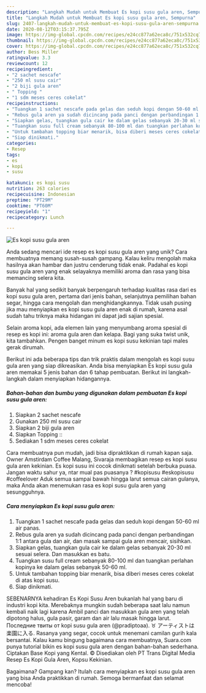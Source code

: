```yaml
---
description: "Langkah Mudah untuk Membuat Es kopi susu gula aren, Sempurna"
title: "Langkah Mudah untuk Membuat Es kopi susu gula aren, Sempurna"
slug: 2407-langkah-mudah-untuk-membuat-es-kopi-susu-gula-aren-sempurna
date: 2020-08-12T03:15:37.795Z
image: https://img-global.cpcdn.com/recipes/e24cc877a62eca8c/751x532cq70/es-kopi-susu-gula-aren-foto-resep-utama.jpg
thumbnail: https://img-global.cpcdn.com/recipes/e24cc877a62eca8c/751x532cq70/es-kopi-susu-gula-aren-foto-resep-utama.jpg
cover: https://img-global.cpcdn.com/recipes/e24cc877a62eca8c/751x532cq70/es-kopi-susu-gula-aren-foto-resep-utama.jpg
author: Bess Miller
ratingvalue: 3.3
reviewcount: 12
recipeingredient:
- "2 sachet nescafe"
- "250 ml susu cair"
- "2 biji gula aren"
- " Topping "
- "1 sdm meses ceres cokelat"
recipeinstructions:
- "Tuangkan 1 sachet nescafe pada gelas dan seduh kopi dengan 50-60 ml air panas."
- "Rebus gula aren ya sudah dicincang pada panci dengan perbandingan 1:1 antara gula dan air, dan masak sampai gula aren mencair, sisihkan."
- "Siapkan gelas, tuangkan gula cair ke dalam gelas sebanyak 20-30 ml sesuai selera. Dan masukkan es batu."
- "Tuangkan susu full cream sebanyak 80-100 ml dan tuangkan perlahan kopinya ke dalam gelas sebanyak 50-60 ml."
- "Untuk tambahan topping biar menarik, bisa diberi meses ceres cokelat di atas kopi susu."
- "Siap dinikmati."
categories:
- Resep
tags:
- es
- kopi
- susu

katakunci: es kopi susu 
nutrition: 263 calories
recipecuisine: Indonesian
preptime: "PT29M"
cooktime: "PT60M"
recipeyield: "1"
recipecategory: Lunch

---
```



![Es kopi susu gula aren](https://img-global.cpcdn.com/recipes/e24cc877a62eca8c/751x532cq70/es-kopi-susu-gula-aren-foto-resep-utama.jpg)

Anda sedang mencari ide resep es kopi susu gula aren yang unik? Cara membuatnya memang susah-susah gampang. Kalau keliru mengolah maka hasilnya akan hambar dan justru cenderung tidak enak. Padahal es kopi susu gula aren yang enak selayaknya memiliki aroma dan rasa yang bisa memancing selera kita.

Banyak hal yang sedikit banyak berpengaruh terhadap kualitas rasa dari es kopi susu gula aren, pertama dari jenis bahan, selanjutnya pemilihan bahan segar, hingga cara mengolah dan menghidangkannya. Tidak usah pusing jika mau menyiapkan es kopi susu gula aren enak di rumah, karena asal sudah tahu triknya maka hidangan ini dapat jadi sajian spesial.

Selain aroma kopi, ada elemen lain yang menyumbang aroma spesial di resep es kopi ini: aroma gula aren dan kelapa. Bagi yang suka twist unik, kita tambahkan. Pengen banget minum es kopi susu kekinian tapi males gerak dirumah.


Berikut ini ada beberapa tips dan trik praktis dalam mengolah es kopi susu gula aren yang siap dikreasikan. Anda bisa menyiapkan Es kopi susu gula aren memakai 5 jenis bahan dan 6 tahap pembuatan. Berikut ini langkah-langkah dalam menyiapkan hidangannya.

<!--inarticleads1-->

##### Bahan-bahan dan bumbu yang digunakan dalam pembuatan Es kopi susu gula aren:

1. Siapkan 2 sachet nescafe
1. Gunakan 250 ml susu cair
1. Siapkan 2 biji gula aren
1. Siapkan  Topping ::
1. Sediakan 1 sdm meses ceres cokelat


Cara membuatnya pun mudah, jadi bisa dipraktikkan di rumah kapan saja. Owner Amstirdam Coffee Malang, Sivaraja membagikan resep es kopi susu gula aren kekinian. Es kopi susu ini cocok dinikmati setelah berbuka puasa. Jangan waktu sahur ya, ntar mual pas puasanya ? #kopisusu #eskopisusu #coffeelover Aduk semua sampai bawah hingga larut semua cairan gulanya, maka Anda akan menemukan rasa es kopi susu gula aren yang sesungguhnya. 

<!--inarticleads2-->

##### Cara menyiapkan Es kopi susu gula aren:

1. Tuangkan 1 sachet nescafe pada gelas dan seduh kopi dengan 50-60 ml air panas.
1. Rebus gula aren ya sudah dicincang pada panci dengan perbandingan 1:1 antara gula dan air, dan masak sampai gula aren mencair, sisihkan.
1. Siapkan gelas, tuangkan gula cair ke dalam gelas sebanyak 20-30 ml sesuai selera. Dan masukkan es batu.
1. Tuangkan susu full cream sebanyak 80-100 ml dan tuangkan perlahan kopinya ke dalam gelas sebanyak 50-60 ml.
1. Untuk tambahan topping biar menarik, bisa diberi meses ceres cokelat di atas kopi susu.
1. Siap dinikmati.


SEBENARNYA kehadiran Es Kopi Susu Aren bukanlah hal yang baru di industri kopi kita. Merebaknya mungkin sudah beberapa saat lalu namun kembali naik lagi karena Ambil panci dan masukkan gula aren yang telah dipotong halus, gula pasir, garam dan air lalu masak hingga larut. Последние твиты от kopi susu gula aren (@pradiptoaa). ♉ アーティストは楽園に入る. Rasanya yang segar, cocok untuk menemani camilan gurih kala bersantai. Kalau kamu bingung bagaimana cara membuatnya, Suara.com punya tutorial bikin es kopi susu gula aren dengan bahan-bahan sederhana. Ciptakan Base Kopi yang Kental. © Disediakan oleh PT Trans Digital Media Resep Es Kopi Gula Aren, Kopsu Kekinian. 

Bagaimana? Gampang kan? Itulah cara menyiapkan es kopi susu gula aren yang bisa Anda praktikkan di rumah. Semoga bermanfaat dan selamat mencoba!
